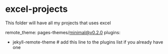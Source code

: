 # excel-projects
This folder will have all my projects that uses excel

remote_theme: pages-themes/minimal@v0.2.0
plugins:
- jekyll-remote-theme # add this line to the plugins list if you already have one
